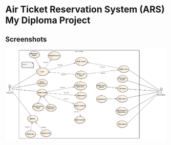 # Air Ticket Reservation System (ARS) My Diploma Project
## Screenshots 
![alt text](https://raw.githubusercontent.com/GeorgeT01/ars/master/images/usecaseimg.png)
